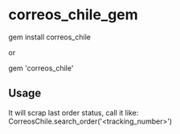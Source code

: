 # correos_chile_gem

gem install correos_chile

or

gem 'correos_chile'


## Usage

It will scrap last order status, call it like: CorreosChile.search_order('<tracking_number>')